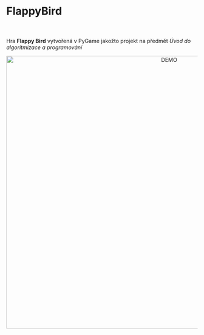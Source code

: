 # FlappyBird
<br></br>
Hra **Flappy Bird** vytvořená v PyGame jakožto projekt na předmět *Úvod do algoritmizace a programování*
<p align="center">
  <img width="842" alt="DEMO" height="719" src="https://github.com/krystof-cejchan/FlappyBird_pyGame/blob/c1309412531f73b612cabe2ed265cf5e34197473/soubory/obrazky/flappybirddemo.gif">
</p>
